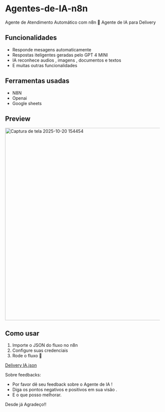 # Agentes-de-IA-n8n


Agente de Atendimento Automático com n8n 🤖
Agente de IA para Delivery

## Funcionalidades

- Responde mesagens automaticamente
- Respostas iteligentes geradas pelo GPT 4 MINI
- IA reconhece audios , imagens , documentos e textos
- E muitas outras funcionalidades



  
## Ferramentas usadas

- N8N
- Openai
- Google sheets





## Preview


 <img width="1528" height="624" alt="Captura de tela 2025-10-20 154454" src="https://github.com/user-attachments/assets/75dc8f1c-1c1d-4c98-9d06-1afbf8a21d7d" />




## Como usar
1. Importe o JSON do fluxo no n8n
2. Configure suas credenciais
3. Rode o fluxo 🎯


[Delivery IA.json](https://github.com/user-attachments/files/23007140/Delivery.IA.json)






Sobre feedbacks:


- Por favor dê seu feedback sobre o Agente de IA !
- Diga os pontos negativos e positivos em sua visão .
- E o que posso melhorar.


Desde já Agradeço!!
